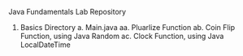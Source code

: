 Java Fundamentals Lab Repository

1. Basics Directory
  a. Main.java
    aa. Pluarlize Function
    ab. Coin Flip Function, using Java Random
    ac. Clock Function, using Java LocalDateTime

